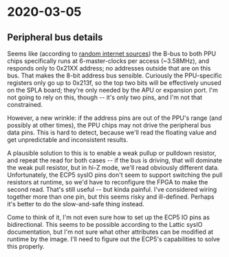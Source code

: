 # 2020-03-05

## Peripheral bus details

Seems like (according to [random internet sources](https://wiki.superfamicom.org/memory-mapping))
the B-bus to both PPU chips specifically runs at 6-master-clocks per access
(~3.58MHz), and responds only to 0x21XX address; no addresses outside that are
on this bus. That makes the 8-bit address bus sensible. Curiously the
PPU-specific registers only go up to 0x213f, so the top two bits will be
effectively unused on the SPLA board; they're only needed by the APU or
expansion port. I'm not going to rely on this, though -- it's only two pins,
and I'm not that constrained.

However, a new wrinkle: if the address pins are out of the PPU's range (and
possibly at other times), the PPU chips may not drive the peripheral bus data
pins. This is hard to detect, because we'll read the floating value and get
unpredictable and inconsistent results.

A plausible solution to this is to enable a weak pullup or pulldown resistor,
and repeat the read for both cases -- if the bus is driving, that will dominate
the weak pull resistor, but in hi-Z mode, we'll read obviously different data.
Unfortunately, the ECP5 sysIO pins don't seem to support switching the pull
resistors at runtime, so we'd have to reconfigure the FPGA to make the second
read. That's still useful -- but kinda painful. I've considered wiring together
more than one pin, but this seems risky and ill-defined. Perhaps it's better to
do the slow-and-safe thing instead.

Come to think of it, I'm not even sure how to set up the ECP5 IO pins as
bidirectional. This seems to be possible according to the Lattic sysIO
documentation, but I'm not sure what other attributes can be modified at
runtime by the image. I'll need to figure out the ECP5's capabilities to solve
this properly.
